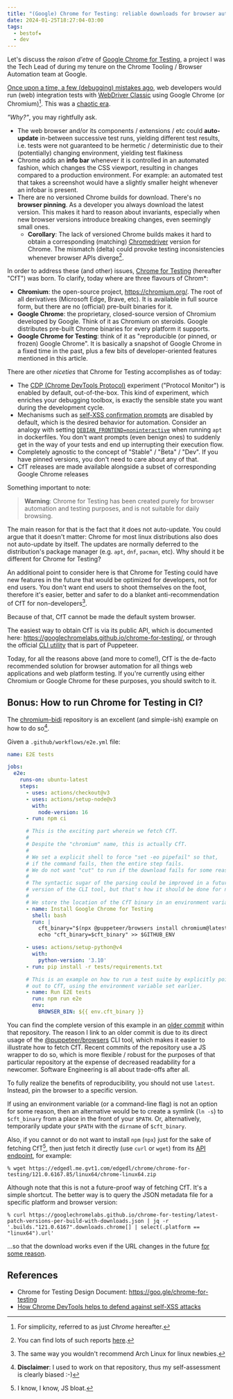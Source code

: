 ```yaml
---
title: "(Google) Chrome for Testing: reliable downloads for browser automation"
date: 2024-01-25T18:27:04-03:00
tags:
  - bestof★
  - dev
---
```


Let's discuss the _raison d'etre_ of [Google Chrome for
Testing](https://developer.chrome.com/blog/chrome-for-testing), a project I was
the Tech Lead of during my tenure on the Chrome Tooling / Browser Automation team
at Google.


[Once upon a time, a few (debugging) mistakes
ago](https://www.youtube.com/watch?v=9y4A15WCGdc), web developers would run
(web) integration tests with [WebDriver
Classic](https://www.w3.org/TR/webdriver2/) using Google Chrome (or Chromium)[^1].
This was a [chaotic
era](https://three-body-problem.fandom.com/wiki/Chaotic_Era).

_"Why?"_, you may rightfully ask.

- The web browser and/or its components / extensions / etc could
  **auto-update** in-between successive test runs, yielding different test
  results, i.e. tests were not guaranteed to be hermetic / deterministic due to
  their (potentially) changing environment, yielding test flakiness
- Chrome adds an **info bar** whenever it is controlled in an automated
  fashion, which changes the CSS viewport, resulting in changes compared to a
  production environment. For example: an automated test that takes a
  screenshot would have a slightly smaller height whenever an infobar is
  present.
- There are no versioned Chrome builds for download. There's no **browser
  pinning**. As a developer you always download the latest version. This makes
  it hard to reason about invariants, especially when new browser versions
  introduce breaking changes, even seemingly small ones.
  - **Corollary**: The lack of versioned Chrome builds makes it hard to obtain
    a corresponding (matching)
    [Chromedriver](https://chromedriver.chromium.org/downloads) version for
    Chrome. The mismatch (delta) could provoke testing inconsistencies whenever
    browser APIs diverge[^3].

In order to address these (and other) issues, [Chrome for
Testing](https://goo.gle/chrome-for-testing) (hereafter "CfT") was born. To
clarify, today where are three flavours of Chrom*:

- **Chromium**: the open-source project, https://chromium.org/. The root of all
  derivatives (Microsoft Edge, Brave, etc). It is available in full source
  form, but there are no (official) pre-built binaries for it.
- **Google Chrome**: the proprietary, closed-source version of Chromium developed
  by Google. Think of it as Chromium on steroids. Google distributes pre-built
  Chrome binaries for every platform it supports.
- **Google Chrome for Testing**: think of it as "reproducible (or pinned, or
  frozen) Google Chrome". It is basically a snapshot of Google Chrome in a
  fixed time in the past, plus a few bits of developer-oriented features
  mentioned in this article.

There are other _niceties_ that Chrome for Testing accomplishes as of today:

- The [CDP (Chrome DevTools
  Protocol)](https://chromedevtools.github.io/devtools-protocol/) experiment
  ("Protocol Monitor") is enabled by default, out-of-the-box. This kind of
  experiment, which enriches your debugging toolbox, is exactly the sensible
  state you want during the development cycle.
- Mechanisms such as [self-XSS confirmation
  prompts](https://developer.chrome.com/blog/self-xss) are disabled by default,
  which is the desired behavior for automation. Consider an analogy with
  setting
  [`DEBIAN_FRONTEND=noninteractive`](https://askubuntu.com/questions/972516/debian-frontend-environment-variable)
  when running `apt` in dockerfiles. You don't want prompts (even benign ones)
  to suddenly get in the way of your tests and end up interrupting their
  execution flow.
- Completely agnostic to the concept of "Stable" / "Beta" / "Dev". If you have
  pinned versions, you don't need to care about any of that.
- CfT releases are made available alongside a subset of corresponding Google
  Chrome releases

Something important to note:

> **Warning**: Chrome for Testing has been created purely for browser
> automation and testing purposes, and is not suitable for daily browsing.

The main reason for that is the fact that it does not auto-update. You could
argue that it doesn't matter: Chrome for most linux distributions also does not
auto-update by itself. The updates are normally deferred to the distribution's
package manager (e.g. `apt`, `dnf`, `pacman`, etc). Why should it be different
for Chrome for Testing?

An additional point to consider here is that Chrome for Testing could have new
features in the future that would be optimized for developers, not for end
users. You don't want end users to shoot themselves on the foot, therefore it's
easier, better and safer to do a blanket anti-recommendation of CfT for
non-developers[^2].

Because of that, CfT cannot be made the default system browser.

The easiest way to obtain CfT is via its public API, which is documented here:
https://googlechromelabs.github.io/chrome-for-testing/, or through the official
[CLI utility](https://pptr.dev/browsers-api) that is part of Puppeteer.

Today, for all the reasons above (and more to come!), CfT is the de-facto
recommended solution for browser automation for all things web applications and
web platform testing. If you're currently using either Chromium or Google
Chrome for these purposes, you should switch to it.

## Bonus: How to run Chrome for Testing in CI?

The [chromium-bidi](https://github.com/GoogleChromeLabs/chromium-bidi) repository is an excellent (and simple-ish) example on how to do so[^4].

Given a `.github/workflows/e2e.yml` file:

```yaml
name: E2E tests

jobs:
  e2e:
    runs-on: ubuntu-latest
    steps:
      - uses: actions/checkout@v3
      - uses: actions/setup-node@v3
        with:
          node-version: 16
      - run: npm ci

      # This is the exciting part wherein we fetch CfT.
      #
      # Despite the "chromium" name, this is actually CfT.
      #
      # We set a explicit shell to force "set -eo pipefail" so that,
      # if the command fails, then the entire step fails.
      # We do not want "cut" to run if the download fails for some reason.
      #
      # The syntactic sugar of the parsing could be improved in a future
      # version of the CLI tool, but that's how it should be done for now.
      #
      # We store the location of the CfT binary in an environment variable.
      - name: Install Google Chrome for Testing
        shell: bash
        run: |
          cft_binary="$(npx @puppeteer/browsers install chromium@latest | cut -f 2- -d' ')"
          echo "cft_binary=$cft_binary" >> $GITHUB_ENV

      - uses: actions/setup-python@v4
        with:
          python-version: '3.10'
      - run: pip install -r tests/requirements.txt

      # This is an example on how to run a test suite by explicitly pointing
      # out to CfT, using the environment variable set earlier.
      - name: Run E2E tests
        run: npm run e2e
        env:
          BROWSER_BIN: ${{ env.cft_binary }}
```

You can find the complete version of this example in an [older
commit](https://github.com/GoogleChromeLabs/chromium-bidi/blob/7d0962eb85c014dbb2cace7d471dd29474f11eab/.github/workflows/e2e.yml)
within that repository. The reason I link to an older commit is due to its
direct usage of the [@puppeteer/browsers](https://pptr.dev/browsers-api) CLI
tool, which makes it easier to illustrate how to fetch CfT. Recent commits of
the repository use a JS wrapper to do so, which is more flexible / robust for
the purposes of that particular repository at the expense of decreased
readability for a newcomer. Software Engineering is all about trade-offs after
all.

To fully realize the benefits of reproducibility, you should not use `latest`.
Instead, pin the browser to a specific version.

If using an environment variable (or a command-line flag) is not an option for
some reason, then an alternative would be to create a symlink (`ln -s`) to
`$cft_binary` from a place in the front of your `$PATH`. Or, alternatively,
temporarily update your `$PATH` with the `dirname` of `$cft_binary`.

Also, if you cannot or do not want to install `npm` (`npx`) just for the sake
of fetching CfT[^5], then just fetch it directly (use `curl` or `wget`) from
its [API
endpoint](https://github.com/GoogleChromeLabs/chrome-for-testing#json-api-endpoints), for example:

```shell
% wget https://edgedl.me.gvt1.com/edgedl/chrome/chrome-for-testing/121.0.6167.85/linux64/chrome-linux64.zip
```

Although note that this is not a future-proof way of fetching CfT. It's a
simple shortcut. The better way is to query the JSON metadata file for a
specific platform and browser version:

```shell
% curl https://googlechromelabs.github.io/chrome-for-testing/latest-patch-versions-per-build-with-downloads.json | jq -r '.builds."121.0.6167".downloads.chrome[] | select(.platform == "linux64").url'
```

...so that the download works even if the URL changes in the future [for some
reason](https://github.com/GoogleChromeLabs/chrome-for-testing/pull/102).

## References

- Chrome for Testing Design Document: https://goo.gle/chrome-for-testing
- [How Chrome DevTools helps to defend against self-XSS attacks](https://developer.chrome.com/blog/self-xss#can_you_disable_it_for_test_automation)

[^1]: For simplicity, referred to as just _Chrome_ hereafter.
[^2]: The same way you wouldn't recommend Arch Linux for linux newbies.
[^3]: You can find lots of such reports [here](https://groups.google.com/g/chromedriver-users).
[^4]: **Disclaimer**: I used to work on that repository, thus my self-assessment is clearly biased :-)
[^5]: I know, I know, JS bloat.

